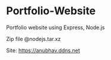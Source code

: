 # Portfolio-Website

Portfolio website using Express, Node.js

Zip file @nodejs.tar.xz

Site: https://anubhav.ddns.net

